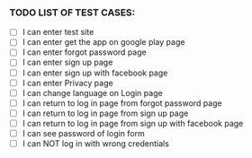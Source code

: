 ### TODO LIST OF TEST CASES:
- [ ] I can enter test site
- [ ] I can enter get the app on google play page
- [ ] I can enter forgot password page
- [ ] I can enter sign up page
- [ ] I can enter sign up with facebook page
- [ ] I can enter Privacy page
- [ ] I can change language on Login page
- [ ] I can return to log in page from forgot password page
- [ ] I can return to log in page from sign up page
- [ ] I can return to log in page from sign up with facebook page
- [ ] I can see password of login form
- [ ] I can NOT log in with wrong credentials
